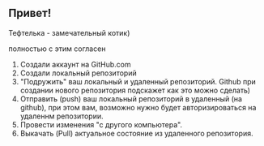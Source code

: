 ## Привет!

Тефтелька - замечательный котик)

полностью с этим согласен

1. Создали аккаунт на GitHub.com
2. Создали локальный репозиторий 
3. "Подружить" ваш локальный и удаленный репозиторий. Github при создании нового репозитория подскажет как это можно сделать)
4. Отправить (push) ваш локальный репозиторий в удаленный (на github), при этом вам, возможно нужно будет авторизироваться на удаленнм репозитории. 
5. Провести изменения "с другого компьютера".
6. Выкачать (Pull) актуальное состояние из удаленного репозитория.
